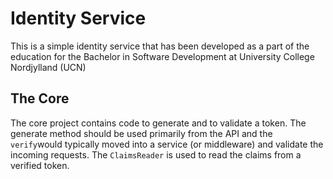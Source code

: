 # Identity Service
This is a simple identity service that has been developed as a part of the education for the Bachelor in Software Development at University College Nordjylland (UCN)

## The Core
The core project contains code to generate and to validate a token. The generate method should be used primarily from the API and the `verify`would typically moved into a service (or middleware) and validate the incoming requests. The `ClaimsReader` is used to read the claims from a verified token.
